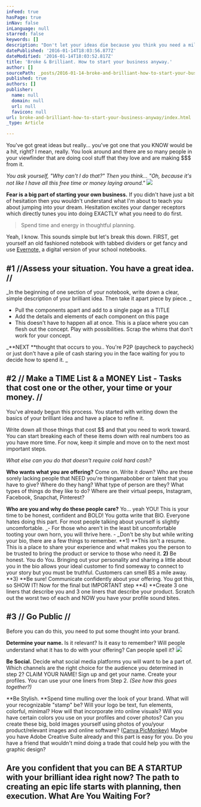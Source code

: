 ```yaml
---
inFeed: true
hasPage: true
inNav: false
inLanguage: null
starred: false
keywords: []
description: "Don't let your ideas die because you think you need a million to make a million. "
datePublished: '2016-01-14T18:03:56.877Z'
dateModified: '2016-01-14T18:03:52.817Z'
title: 'Broke & Brilliant. How to start your business anyway.'
author: []
sourcePath: _posts/2016-01-14-broke-and-brilliant-how-to-start-your-business-anyway.md
published: true
authors: []
publisher:
  name: null
  domain: null
  url: null
  favicon: null
url: broke-and-brilliant-how-to-start-your-business-anyway/index.html
_type: Article

---
```

You've got great ideas but really... you've got one that you KNOW would be a hit, right? I mean, really. You look around and there are so many people in your viewfinder that are doing cool stuff that they love and are making $$$ from it. 

_You ask yourself, "Why can't I do that?" Then you think... "Oh, because it's not like I have all this free time or money laying around."_
![](https://the-grid-user-content.s3-us-west-2.amazonaws.com/87fb00e0-9f05-4b84-ba9c-4d531fd85d1b.jpg)

**Fear is a big part of starting your own business.** If you didn't have just a bit of hesitation then you wouldn't understand what I'm about to teach you about jumping into your dream. Hesitation excites your danger receptors which directly tunes you into doing EXACTLY what you need to do first. 
> 
> Spend time and energy in thoughtful planning. 

Yeah, I know. This sounds simple but let's break this down. FIRST, get yourself an old fashioned notebook with tabbed dividers or get fancy and use [Evernote,][0] a digital version of your school notebooks. 

## \#1 //Assess your situation. You have a great idea. //

_In the beginning of one section of your notebook, write down a clear, simple description of your brilliant idea. Then take it apart piece by piece. _

* Pull the components apart and add to a single page as a TITLE
* Add the details and elements of each component on this page
* This doesn't have to happen all at once. This is a place where you can flesh out the concept. Play with possibilities. Scrap the whims that don't work for your concept.

_**NEXT **thought that occurs to you.. You're P2P (paycheck to paycheck) or just don't have a pile of cash staring you in the face waiting for you to decide how to spend it. _

## \#2  // Make a TIME List & a MONEY List - Tasks that cost one or the other, your time or your money. //

You've already begun this process. You started with writing down the basics of your brilliant idea and have a place to refine it. 

Write down all those things that cost $$ and that you need to work toward. You can start breaking each of these items down with real numbers too as you have more time. For now, keep it simple and move on to the next most important steps.

_What else can you do that doesn't require cold hard cash?_

**Who wants what you are offering?** Come on. Write it down? Who are these sorely lacking people that NEED you're thingamabobber or talent that you have to give? Where do they hang? What type of person are they? What types of things do they like to do? Where are their virtual peeps, Instagram, Facebook, Snapchat, Pinterest?

**Who are you and why do these people care?** Yo... yeah YOU! This is your time to be honest, confident and BOLD! You gotta write that BIO. Everyone hates doing this part. For most people talking about yourself is slightly uncomfortable. _- For those who aren't in the least bit uncomfortable tooting your own horn, you will thrive here. - _Don't be shy but while writing your bio, there are a few things to remember. **1) **This isn't a resume. This is a place to share your experience and what makes you the person to be trusted to bring the product or service to those who need it. **2)** Be honest. You do You. Bringing out your personality and sharing a little about you in the bio allows your ideal customer to find someway to connect to your story but you must be truthful. Customers can smell BS a mile away. **3) **Be sure! Communicate confidently about your offering. You got this, so SHOW IT! Now for the final but IMPORTANT step **4) **Create 3 one liners that describe you and 3 one liners that describe your product. Scratch out the worst two of each and NOW you have your profile sound bites.

## \#3 // Go Public //

Before you can do this, you need to put some thought into your brand. 

**Determine your name.** Is it relevant? Is it easy to remember? Will people understand what it has to do with your offering? Can people spell it? ![](https://the-grid-user-content.s3-us-west-2.amazonaws.com/fb2777ff-d7fa-498f-b7d2-94300ae41a20.jpg)

**Be Social.** Decide what social media platforms you will want to be a part of. Which channels are the right choice for the audience you determined in step 2? CLAIM YOUR NAME! Sign up and get your name. Create your profiles. You can use your one liners from Step 2\. _(See how this goes together?)_

**Be Stylish. **Spend time mulling over the look of your brand. What will your recognizable "stamp" be? Will your logo be text, fun elements, colorful, minimal? How will that incorporate into online visuals? Will you have certain colors you use on your profiles and cover photos? Can you create these big, bold images yourself using photos of you/your product/relevant images and online software? ([Canva,][1][PicMonkey)][2] Maybe you have Adobe Creative Suite already and this part is easy for you. Do you have a friend that wouldn't mind doing a trade that could help you with the graphic design?

## Are you confident that you can BE A STARTUP with your brilliant idea right now? The path to creating an epic life starts with planning, then execution. What Are You Waiting For?

[0]: evernote.com
[1]: https://www.canva.com/
[2]: http://www.picmonkey.com/